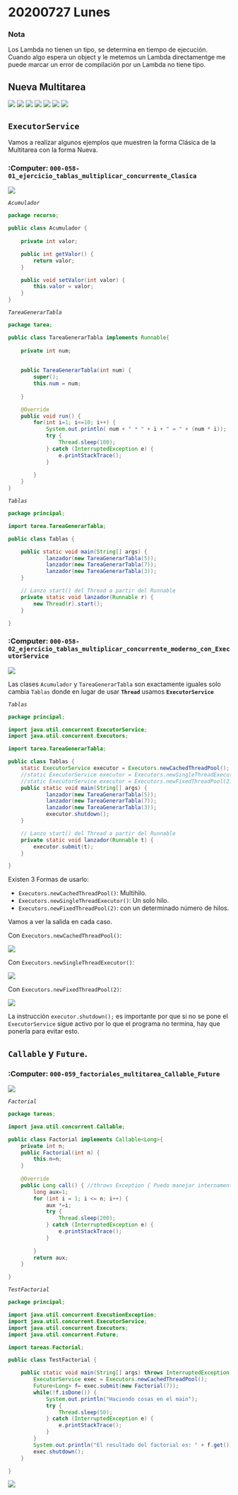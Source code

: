 # 20200727 Lunes

### Nota

Los Lambda no tienen un tipo, se determina en tiempo de ejecución. Cuando algo espera un object y le metemos un Lambda directamentge me puede marcar un error de compilación por un Lambda no tiene tipo.

## Nueva Multitarea

<img src="images/M2-10-01.png">

<img src="images/M2-10-02.png">

<img src="images/M2-10-03.png">

<img src="images/M2-10-04.png">

<img src="images/M2-10-05.png">

<img src="images/M2-10-06.png">

<img src="images/M2-10-07.png">

## `ExecutorService`

Vamos a realizar algunos ejemplos que muestren la forma Clásica de la Multitarea con la forma Nueva.

### :Computer: `000-058-01_ejercicio_tablas_multiplicar_concurrente_Clasica`

<img src="images/20200727-01.png">

*`Acumulador`*

```java
package recurso;

public class Acumulador {
	
	private int valor;

	public int getValor() {
		return valor;
	}

	public void setValor(int valor) {
		this.valor = valor;
	}	
}
```

*`TareaGenerarTabla`*

```java
package tarea;

public class TareaGenerarTabla implements Runnable{
	
	private int num;
	
	
	public TareaGenerarTabla(int num) {
		super();
		this.num = num;
		
	}

	@Override
	public void run() {
		for(int i=1; i<=10; i++) {
			System.out.println( num + " * " + i + " = " + (num * i));
			try {
				Thread.sleep(100);
			} catch (InterruptedException e) {
				e.printStackTrace();
			}
			
		}
	}
}
```

*`Tablas`*

```java
package principal;

import tarea.TareaGenerarTabla;

public class Tablas {

	public static void main(String[] args) {
			lanzador(new TareaGenerarTabla(5));
			lanzador(new TareaGenerarTabla(7));
			lanzador(new TareaGenerarTabla(3));
	}

	// Lanzo start() del Thread a partir del Runnable
	private static void lanzador(Runnable r) {
		new Thread(r).start();
	}

}
```

### :Computer: `000-058-02_ejercicio_tablas_multiplicar_concurrente_moderno_con_ExecutorService`

<img src="images/20200727-02.png">

Las clases `Acumulador` y `TareaGenerarTabla` son exactamente iguales solo cambia `Tablas` donde en lugar de usar **`Thread`** usamos **`ExecutorService`** 

*`Tablas`*

```java
package principal;

import java.util.concurrent.ExecutorService;
import java.util.concurrent.Executors;

import tarea.TareaGenerarTabla;

public class Tablas {
    static ExecutorService executor = Executors.newCachedThreadPool(); // Multihilo
	//static ExecutorService executor = Executors.newSingleThreadExecutor(); //Un solo hilo
	//static ExecutorService executor = Executors.newFixedThreadPool(2); //Dos hilos
	public static void main(String[] args) {
			lanzador(new TareaGenerarTabla(5));
			lanzador(new TareaGenerarTabla(7));
			lanzador(new TareaGenerarTabla(3));
			executor.shutdown();
	}

	// Lanzo start() del Thread a partir del Runnable
	private static void lanzador(Runnable t) {
		executor.submit(t);
	}

}
```

Existen 3 Formas de usarlo:

* `Executors.newCachedThreadPool()`:  Multihilo.
* `Executors.newSingleThreadExecutor()`: Un solo hilo.
* `Executors.newFixedThreadPool(2)`: con un determinado número de hilos.

Vamos a ver la salida en cada caso.

Con `Executors.newCachedThreadPool()`:

<img src="images/20200727-03.png">

Con `Executors.newSingleThreadExecutor()`:

<img src="images/20200727-04.png">

Con `Executors.newFixedThreadPool(2)`:

<img src="images/20200727-05.png">

La instrucción `executor.shutdown();` es importante por que si no se pone el `ExecutorService` sigue activo por lo que el programa no termina, hay que ponerla para evitar esto.

## `Callable` y `Future`.

### :Computer: `000-059_factoriales_multitarea_Callable_Future`

<img src="images/20200727-06.png">

*`Factorial`*

```java
package tareas;

import java.util.concurrent.Callable;

public class Factorial implements Callable<Long>{
    private int n;
    public Factorial(int n) {
    	this.n=n;
    }
	
	@Override
	public Long call() { //throws Exception { Puedo manejar internamente la exepción no como lo define la interfaz
		long aux=1;
		for (int i = 1; i <= n; i++) {
			aux *=i;
			try {
				Thread.sleep(200);
			} catch (InterruptedException e) {
				e.printStackTrace();
			}
			
		}
		return aux;
	}

}
```

*`TestFactorial`*

```java
package principal;

import java.util.concurrent.ExecutionException;
import java.util.concurrent.ExecutorService;
import java.util.concurrent.Executors;
import java.util.concurrent.Future;

import tareas.Factorial;

public class TestFactorial {

	public static void main(String[] args) throws InterruptedException, ExecutionException  {
		ExecutorService exec = Executors.newCachedThreadPool();
		Future<Long> f= exec.submit(new Factorial(7));
		while(!f.isDone()) {
			System.out.println("Haciendo cosas en el main");
			try {
				Thread.sleep(50);
			} catch (InterruptedException e) {
				e.printStackTrace();
			}
		}
		System.out.println("El resultado del factorial es: " + f.get());
		exec.shutdown();
	}

}
```

<img src="images/20200727-07.png">








